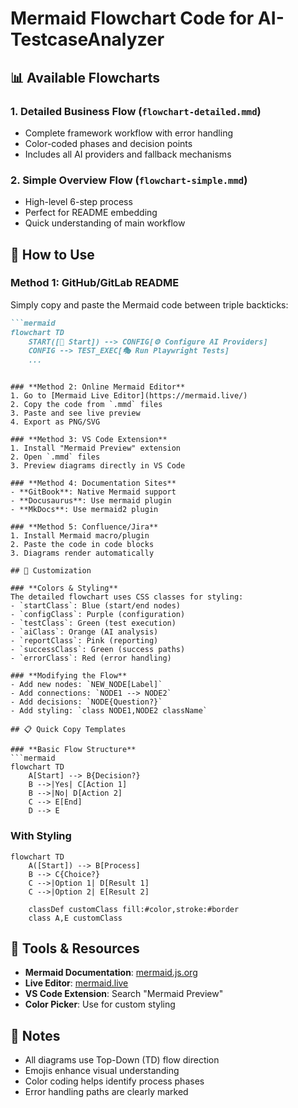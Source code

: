 # Mermaid Flowchart Code for AI-TestcaseAnalyzer

## 📊 Available Flowcharts

### 1. **Detailed Business Flow** (`flowchart-detailed.mmd`)
- Complete framework workflow with error handling
- Color-coded phases and decision points
- Includes all AI providers and fallback mechanisms

### 2. **Simple Overview Flow** (`flowchart-simple.mmd`)
- High-level 6-step process
- Perfect for README embedding
- Quick understanding of main workflow

## 🚀 How to Use

### **Method 1: GitHub/GitLab README**
Simply copy and paste the Mermaid code between triple backticks:

```markdown
```mermaid
flowchart TD
    START([🚀 Start]) --> CONFIG[⚙️ Configure AI Providers]
    CONFIG --> TEST_EXEC[🎭 Run Playwright Tests]
    ...
```
```

### **Method 2: Online Mermaid Editor**
1. Go to [Mermaid Live Editor](https://mermaid.live/)
2. Copy the code from `.mmd` files
3. Paste and see live preview
4. Export as PNG/SVG

### **Method 3: VS Code Extension**
1. Install "Mermaid Preview" extension
2. Open `.mmd` files
3. Preview diagrams directly in VS Code

### **Method 4: Documentation Sites**
- **GitBook**: Native Mermaid support
- **Docusaurus**: Use mermaid plugin
- **MkDocs**: Use mermaid2 plugin

### **Method 5: Confluence/Jira**
1. Install Mermaid macro/plugin
2. Paste the code in code blocks
3. Diagrams render automatically

## 🎨 Customization

### **Colors & Styling**
The detailed flowchart uses CSS classes for styling:
- `startClass`: Blue (start/end nodes)
- `configClass`: Purple (configuration)
- `testClass`: Green (test execution)
- `aiClass`: Orange (AI analysis)
- `reportClass`: Pink (reporting)
- `successClass`: Green (success paths)
- `errorClass`: Red (error handling)

### **Modifying the Flow**
- Add new nodes: `NEW_NODE[Label]`
- Add connections: `NODE1 --> NODE2`
- Add decisions: `NODE{Question?}`
- Add styling: `class NODE1,NODE2 className`

## 📋 Quick Copy Templates

### **Basic Flow Structure**
```mermaid
flowchart TD
    A[Start] --> B{Decision?}
    B -->|Yes| C[Action 1]
    B -->|No| D[Action 2]
    C --> E[End]
    D --> E
```

### **With Styling**
```mermaid
flowchart TD
    A([Start]) --> B[Process]
    B --> C{Choice?}
    C -->|Option 1| D[Result 1]
    C -->|Option 2| E[Result 2]

    classDef customClass fill:#color,stroke:#border
    class A,E customClass
```

## 🔧 Tools & Resources

- **Mermaid Documentation**: [mermaid.js.org](https://mermaid.js.org/)
- **Live Editor**: [mermaid.live](https://mermaid.live/)
- **VS Code Extension**: Search "Mermaid Preview"
- **Color Picker**: Use for custom styling

## 📝 Notes

- All diagrams use Top-Down (TD) flow direction
- Emojis enhance visual understanding
- Color coding helps identify process phases
- Error handling paths are clearly marked
